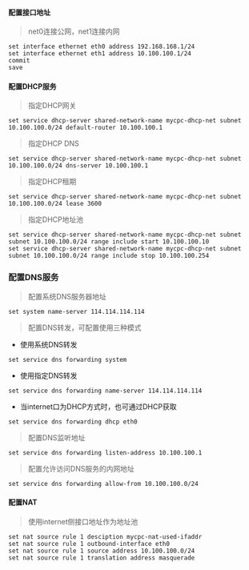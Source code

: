 #### 配置接口地址
> net0连接公网，net1连接内网
```
set interface ethernet eth0 address 192.168.168.1/24
set interface ethernet eth1 address 10.100.100.1/24
commit
save
```
#### 配置DHCP服务
> 指定DHCP网关
```
set service dhcp-server shared-network-name mycpc-dhcp-net subnet 10.100.100.0/24 default-router 10.100.100.1
```
> 指定DHCP DNS
```
set service dhcp-server shared-network-name mycpc-dhcp-net subnet 10.100.100.0/24 dns-server 10.100.100.1
```
> 指定DHCP租期
```
set service dhcp-server shared-network-name mycpc-dhcp-net subnet 10.100.100.0/24 lease 3600
```
> 指定DHCP地址池
```
set service dhcp-server shared-network-name mycpc-dhcp-net subnet subnet 10.100.100.0/24 range include start 10.100.100.10
set service dhcp-server shared-network-name mycpc-dhcp-net subnet subnet 10.100.100.0/24 range include stop 10.100.100.254
```
### 配置DNS服务
> 配置系统DNS服务器地址
```
set system name-server 114.114.114.114
```
> 配置DNS转发，可配置使用三种模式
* 使用系统DNS转发
```
set service dns forwarding system
```
* 使用指定DNS转发
```
set service dns forwarding name-server 114.114.114.114
```
* 当internet口为DHCP方式时，也可通过DHCP获取
```
set service dns forwarding dhcp eth0
```
>配置DNS监听地址
```
set service dns forwarding listen-address 10.100.100.1
```
>配置允许访问DNS服务的内网地址
```
set service dns forwarding allow-from 10.100.100.0/24
```
#### 配置NAT
> 使用internet侧接口地址作为地址池
```
set nat source rule 1 desciption mycpc-nat-used-ifaddr
set nat source rule 1 outbound-interface eth0
set nat source rule 1 source address 10.100.100.0/24
set nat source rule 1 translation address masquerade
```
